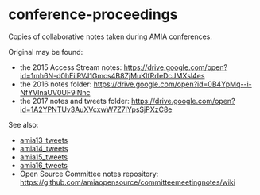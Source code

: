 # conference-proceedings 

Copies of collaborative notes taken during AMIA conferences.

Original may be found:  
- the 2015 Access Stream notes: https://drive.google.com/open?id=1mh6N-d0hEilRVJ1Gmcs4B8ZjMuKIfRrIeDcJMXsl4es
- the 2016 notes folder: https://drive.google.com/open?id=0B4YpMq--i-NfYVlnaUV0UF9lNnc
- the 2017 notes and tweets folder: https://drive.google.com/open?id=1A2YPNTUv3AuXVcxwW7Z7lYpsSjPXzC8e 

See also:  
- [amia13_tweets](https://github.com/amiaopensource/amia13_tweets)
- [amia14_tweets](https://github.com/amiaopensource/amia14_tweets)
- [amia15_tweets](https://github.com/amiaopensource/amia15_tweets)
- [amia16_tweets](https://github.com/amiaopensource/amia16_tweets)
- Open Source Committee notes repository: https://github.com/amiaopensource/committeemeetingnotes/wiki